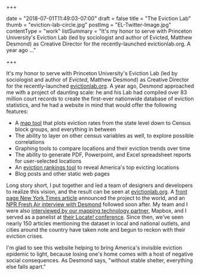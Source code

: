 +++

date = "2018-07-01T11:49:03-07:00"
draft = false
title = "The Eviction Lab"
thumb = "eviction-lab-circle.jpg"
postImg = "EL-Twitter-Image.jpg"
contentType = "work"
listSummary = "It's my honor to serve with Princeton University's Eviction Lab (led by sociologist and author of Evicted, Matthew Desmond) as Creative Director for the recently-launched evictionlab.org. A year ago ..."

+++

<p>It's my honor to serve with Princeton University's Eviction Lab (led by sociologist and author of <em>Evicted</em>, Matthew Desmond) as Creative Director for the recently-launched <a href="https://evictionlab.org" target="_blank">evictionlab.org</a>. A year ago, Desmond approached me with a project of daunting scale: he and his Lab had compiled over 83 million court records to create the first-ever nationwide database of eviction statistics, and he had a website in mind that would offer the following features: <span id="more-3104"></span></p>
<ul>
<li>A <a href="https://evictionlab.org/map" target="_blank">map tool</a> that plots eviction rates from the state level down to Census block groups, and everything in between</li>
<li>The ability to layer on other census variables as well, to explore possible correlations</li>
<li>Graphing tools to compare locations and their eviction trends over time</li>
<li>The ability to generate PDF, Powerpoint, and Excel spreadsheet reports for user-selected locations</li>
<li>An <a href="https://evictionlab.org/rankings" target="_blank">eviction rankings tool</a> to reveal America's top evicting locations</li>
<li>Blog posts and other static web pages</li>
</ul>
<p>Long story short, I put together and led a team of designers and developers to realize this vision, and the result can be seen at <a href="https://evictionlab.org">evictionlab.org</a>. A <a href="https://www.nytimes.com/interactive/2018/04/07/upshot/millions-of-eviction-records-a-sweeping-new-look-at-housing-in-america.html?rref=collection/sectioncollection/upshot&#038;action=click&#038;contentCollection=upshot&#038;region=rank&#038;module=package&#038;version=highlights&#038;contentPlacement=1&#038;pgtype=sectionfront" target="_blank">front page New York Times article</a> announced the project to the world, and an <a href="https://www.npr.org/2018/04/12/601783346/first-ever-evictions-database-shows-were-in-the-middle-of-a-housing-crisis" target="_blank">NPR Fresh Air interview with Desmond</a> followed soon after. My team and I were also <a href="https://blog.mapbox.com/eviction-lab-map-617edfced73b" target="_blank">interviewed by our mapping technology partner</a>, Mapbox, and I served as a panelist at <a href="https://locate.mapbox.com/" target="_blank">their Locate! conference</a>. Since then, we&#8217;ve seen nearly 150 articles mentioning the dataset in local and national outlets, and cities around the country have taken note and begun to reckon with their eviction crises. </p>
<p>I'm glad to see this website helping to bring America's invisible eviction epidemic to light, because losing one's home comes with a host of negative social consequences. As Desmond says, "without stable shelter, everything else falls apart."</p>